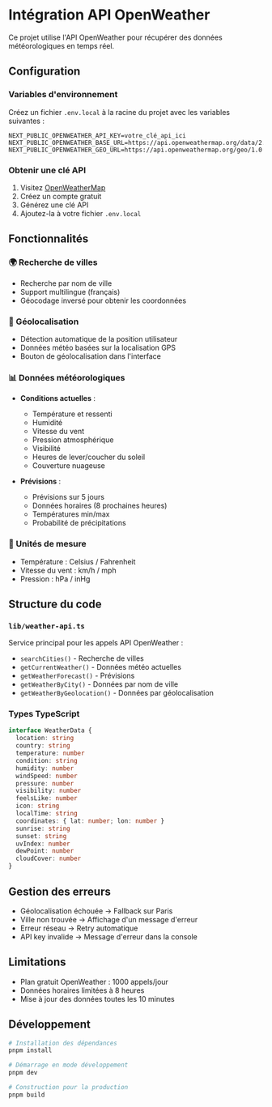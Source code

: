 # Intégration API OpenWeather

Ce projet utilise l'API OpenWeather pour récupérer des données météorologiques en temps réel.

## Configuration

### Variables d'environnement

Créez un fichier `.env.local` à la racine du projet avec les variables suivantes :

```env
NEXT_PUBLIC_OPENWEATHER_API_KEY=votre_clé_api_ici
NEXT_PUBLIC_OPENWEATHER_BASE_URL=https://api.openweathermap.org/data/2.5
NEXT_PUBLIC_OPENWEATHER_GEO_URL=https://api.openweathermap.org/geo/1.0
```

### Obtenir une clé API

1. Visitez [OpenWeatherMap](https://openweathermap.org/api)
2. Créez un compte gratuit
3. Générez une clé API
4. Ajoutez-la à votre fichier `.env.local`

## Fonctionnalités

### 🌍 Recherche de villes
- Recherche par nom de ville
- Support multilingue (français)
- Géocodage inversé pour obtenir les coordonnées

### 📍 Géolocalisation
- Détection automatique de la position utilisateur
- Données météo basées sur la localisation GPS
- Bouton de géolocalisation dans l'interface

### 📊 Données météorologiques
- **Conditions actuelles** :
  - Température et ressenti
  - Humidité
  - Vitesse du vent
  - Pression atmosphérique
  - Visibilité
  - Heures de lever/coucher du soleil
  - Couverture nuageuse

- **Prévisions** :
  - Prévisions sur 5 jours
  - Données horaires (8 prochaines heures)
  - Températures min/max
  - Probabilité de précipitations

### 🔄 Unités de mesure
- Température : Celsius / Fahrenheit
- Vitesse du vent : km/h / mph
- Pression : hPa / inHg

## Structure du code

### `lib/weather-api.ts`
Service principal pour les appels API OpenWeather :
- `searchCities()` - Recherche de villes
- `getCurrentWeather()` - Données météo actuelles
- `getWeatherForecast()` - Prévisions
- `getWeatherByCity()` - Données par nom de ville
- `getWeatherByGeolocation()` - Données par géolocalisation

### Types TypeScript
```typescript
interface WeatherData {
  location: string
  country: string
  temperature: number
  condition: string
  humidity: number
  windSpeed: number
  pressure: number
  visibility: number
  feelsLike: number
  icon: string
  localTime: string
  coordinates: { lat: number; lon: number }
  sunrise: string
  sunset: string
  uvIndex: number
  dewPoint: number
  cloudCover: number
}
```

## Gestion des erreurs

- Géolocalisation échouée → Fallback sur Paris
- Ville non trouvée → Affichage d'un message d'erreur
- Erreur réseau → Retry automatique
- API key invalide → Message d'erreur dans la console

## Limitations

- Plan gratuit OpenWeather : 1000 appels/jour
- Données horaires limitées à 8 heures
- Mise à jour des données toutes les 10 minutes

## Développement

```bash
# Installation des dépendances
pnpm install

# Démarrage en mode développement
pnpm dev

# Construction pour la production
pnpm build
```
